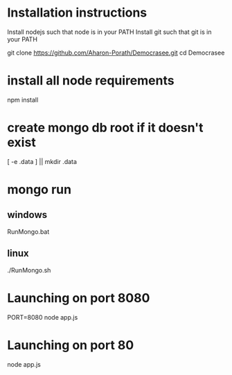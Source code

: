 Installation instructions
=========================

Install nodejs such that node is in your PATH
Install git such that git is in your PATH

git clone https://github.com/Aharon-Porath/Democrasee.git
cd Democrasee
# install all node requirements
npm install
# create mongo db root if it doesn't exist
[ -e .data ] || mkdir .data
# mongo run
## windows
RunMongo.bat
## linux
./RunMongo.sh

# Launching on port 8080
PORT=8080 node app.js
# Launching on port 80
node app.js


